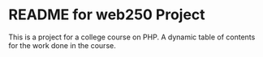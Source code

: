 # README for web250 Project

This is a project for a college course on PHP.
A dynamic table of contents for the work done in the course.